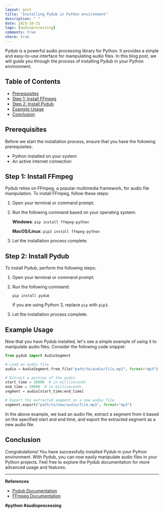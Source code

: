 ```yaml
---
layout: post
title: "Installing Pydub in Python environment"
description: " "
date: 2023-10-31
tags: [audioprocessing]
comments: true
share: true
---
```


Pydub is a powerful audio processing library for Python. It provides a simple and easy-to-use interface for manipulating audio files. In this blog post, we will guide you through the process of installing Pydub in your Python environment.

## Table of Contents
- [Prerequisites](#prerequisites)
- [Step 1: Install FFmpeg](#install-ffmpeg)
- [Step 2: Install Pydub](#install-pydub)
- [Example Usage](#example-usage)
- [Conclusion](#conclusion)

## Prerequisites<a name="prerequisites"></a>
Before we start the installation process, ensure that you have the following prerequisites:
- Python installed on your system
- An active internet connection

## Step 1: Install FFmpeg<a name="install-ffmpeg"></a>
Pydub relies on FFmpeg, a popular multimedia framework, for audio file manipulation. To install FFmpeg, follow these steps:

1. Open your terminal or command prompt.
2. Run the following command based on your operating system:

   **Windows**: `pip install ffmpeg-python`

   **MacOS/Linux**: `pip3 install ffmpeg-python`

3. Let the installation process complete. 

## Step 2: Install Pydub<a name="install-pydub"></a>
To install Pydub, perform the following steps:

1. Open your terminal or command prompt.
2. Run the following command:

   ```
   pip install pydub
   ```

   If you are using Python 3, replace `pip` with `pip3`.

3. Let the installation process complete. 

## Example Usage<a name="example-usage"></a>
Now that you have Pydub installed, let's see a simple example of using it to manipulate audio files. Consider the following code snippet:

```python
from pydub import AudioSegment

# Load an audio file
audio = AudioSegment.from_file("path/to/audio/file.mp3", format="mp3")

# Extract a portion of the audio
start_time = 10000  # in milliseconds
end_time = 20000  # in milliseconds
segment = audio[start_time:end_time]

# Export the extracted segment as a new audio file
segment.export("path/to/new/audio/file.mp3", format="mp3")
```

In the above example, we load an audio file, extract a segment from it based on the specified start and end time, and export the extracted segment as a new audio file.

## Conclusion<a name="conclusion"></a>
Congratulations! You have successfully installed Pydub in your Python environment. With Pydub, you can now easily manipulate audio files in your Python projects. Feel free to explore the Pydub documentation for more advanced usage and features.

- - - 
**References**
- [Pydub Documentation](https://github.com/jiaaro/pydub)
- [FFmpeg Documentation](https://ffmpeg.org/documentation.html)

**#python #audioprocessing**